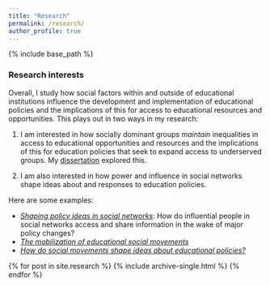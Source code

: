 ```yaml
---
title: "Research"
permalink: /research/
author_profile: true
---
```


{% include base_path %}

### Research interests

Overall, I study how social factors within and outside of educational institutions influence the development and implementation of educational policies and the implications of this for access to educational resources and opportunities. This plays out in two ways in my research:

1. I am interested in how socially dominant groups _maintain_ inequalities in access to educational opportunities and resources and the implications of this for education policies that seek to expand access to underserved groups. My [dissertation](https://ramorel.github.io/research/dissertation/) explored this.

2. I am also interested in how power and influence in social networks shape ideas about and responses to education policies.

Here are some examples:

  - [_Shaping policy ideas in social networks_](https://ramorel.github.io/publication/access_activation_and_influence): How do influential people in social networks access and share information in the wake of major policy changes? 
  - [_The mobilization of educational social movements_](https://ramorel.github.io/research/dissertation/)
  - [_How do social movements shape ideas about educational policies?_](https://ramorel.github.io/research/dissertation/)


{% for post in site.research %}
  {% include archive-single.html %}
{% endfor %}

